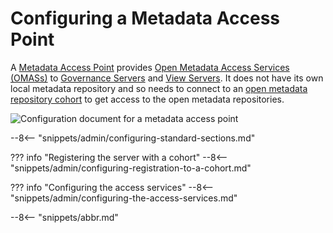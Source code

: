 <!-- SPDX-License-Identifier: CC-BY-4.0 -->
<!-- Copyright Contributors to the Egeria project 2020. -->

# Configuring a Metadata Access Point

A [Metadata Access Point](/concepts/metadata-access-point) provides [Open Metadata Access Services (OMASs)](/services/omas) to [Governance Servers](/concepts/governance-server) and [View Servers](/concepts/view-server).  It does not have its own local metadata repository and so needs to connect to an [open metadata repository cohort](/concepts/cohort-member) to get access to the open metadata repositories.

![Configuration document for a metadata access point](/concepts/metadata-access-point.svg)

--8<-- "snippets/admin/configuring-standard-sections.md"

??? info "Registering the server with a cohort"
    --8<-- "snippets/admin/configuring-registration-to-a-cohort.md"

??? info "Configuring the access services"
    --8<-- "snippets/admin/configuring-the-access-services.md"

--8<-- "snippets/abbr.md"
